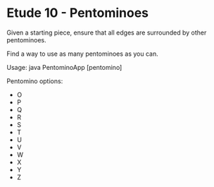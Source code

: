 # Etude 10 - Pentominoes

Given a starting piece, ensure that all edges are surrounded by other pentominoes.

Find a way to use as many pentominoes as you can.

Usage: java PentominoApp [pentomino]

Pentomino options:
* O
* P
* Q
* R
* S
* T
* U
* V
* W
* X
* Y
* Z

